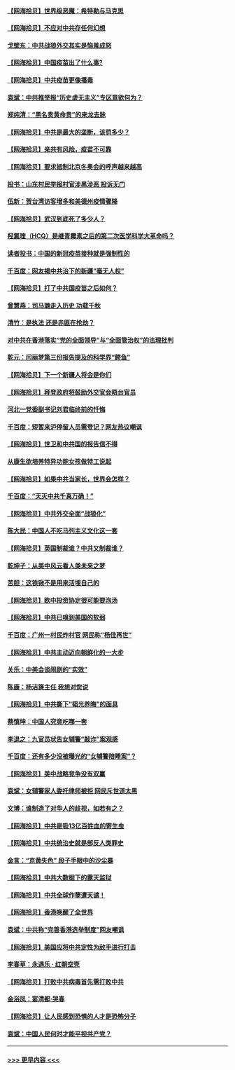 #### [【网海拾贝】世界级恶魔：希特勒与马克思](../pages/nsc993/n12884062.md?t=04170401) 
#### [【网海拾贝】不应对中共存任何幻想](../pages/nsc993/n12881460.md?t=04170401) 
#### [戈壁东：中共战狼外交其实是恼羞成怒](../pages/nsc993/n12880392.md?t=04170401) 
#### [【网海拾贝】中国疫苗出了什么事?](../pages/nsc993/n12879124.md?t=04170401) 
#### [【网海拾贝】中共疫苗更像播毒](../pages/nsc993/n12876631.md?t=04170401) 
#### [袁斌：中共推举报“历史虚无主义”专区意欲何为？](../pages/nsc993/n12876530.md?t=04170401) 
#### [郑纯清：“黑名贵黄命贵”的来龙去脉](../pages/nsc993/n12875589.md?t=04170401) 
#### [【网海拾贝】中共是最大的垄断，该罚多少？](../pages/nsc993/n12874006.md?t=04170401) 
#### [【网海拾贝】亲共有风险，疫苗不可靠](../pages/nsc993/n12872224.md?t=04170401) 
#### [【网海拾贝】要求抵制北京冬奥会的呼声越来越高](../pages/nsc993/n12868962.md?t=04170401) 
#### [投书：山东村民举报村官涉黑涉恶 投诉无门](../pages/nsc993/n12869726.md?t=04170401) 
#### [伍新：贺台湾访客增多和美德州疫情骤降](../pages/nsc993/n12865651.md?t=04170401) 
#### [【网海拾贝】武汉到底死了多少人？](../pages/nsc993/n12863707.md?t=04170401) 
#### [羟氯喹（HCQ）是继青霉素之后的第二次医学科学大革命吗？](../pages/nsc993/n12638564.md?t=04170401) 
#### [读者投书：中国的新冠疫苗接种就是强制性的](../pages/nsc993/n12859932.md?t=04170401) 
#### [千百度：网友揭中共治下的新疆“毫无人权”](../pages/nsc993/n12858385.md?t=04170401) 
#### [【网海拾贝】打了中共国疫苗之后如何？](../pages/nsc993/n12857866.md?t=04170401) 
#### [曾慧燕：司马璐走入历史 功载千秋](../pages/nsc993/n12856996.md?t=04170401) 
#### [清竹：是执法 还是赤匪在抢劫？](../pages/nsc993/n12856952.md?t=04170401) 
#### [对中共在香港落实“党的全面领导”与“全面管治权”的法理批判](../pages/nsc993/n12856929.md?t=04170401) 
#### [乾元：闫丽梦第三份报告提及的科学界“鳄鱼”](../pages/nsc993/n12855985.md?t=04170401) 
#### [【网海拾贝】下一个新疆人将会是你们](../pages/nsc993/n12855864.md?t=04170401) 
#### [【网海拾贝】拜登政府将鼓励外交官会晤台官员](../pages/nsc993/n12853615.md?t=04170401) 
#### [河北一党委副书记刘君临终前的忏悔](../pages/nsc993/n12849420.md?t=04170401) 
#### [千百度：短暂来沪停留人员需登记？网友热议嘲讽](../pages/nsc993/n12853497.md?t=04170401) 
#### [【网海拾贝】世卫和中共国的报告信不得](../pages/nsc993/n12850902.md?t=04170401) 
#### [从康生欲培养特异功能女孩做特工说起](../pages/nsc993/n12849289.md?t=04170401) 
#### [【网海拾贝】如果中共当家长，世界会怎样？](../pages/nsc993/n12848436.md?t=04170401) 
#### [千百度：“天灭中共千真万确！”](../pages/nsc993/n12845659.md?t=04170401) 
#### [【网海拾贝】中共外交全面“战狼化”](../pages/nsc993/n12845607.md?t=04170401) 
#### [陈大民：中国人不吃马列主义文化这一套](../pages/nsc993/n12842496.md?t=04170401) 
#### [【网海拾贝】英国制裁谁？中共又制裁谁？](../pages/nsc993/n12840909.md?t=04170401) 
#### [乾坤子：从美中风云看人类未来之梦](../pages/nsc993/n12840590.md?t=04170401) 
#### [苦胆：这铁锹不是用来活埋自己的](../pages/nsc993/n12839512.md?t=04170401) 
#### [【网海拾贝】欧中投资协定很可能要泡汤](../pages/nsc993/n12835122.md?t=04170401) 
#### [【网海拾贝】中共已嗅到美国的软弱](../pages/nsc993/n12832411.md?t=04170401) 
#### [千百度：广州一村民炸村官 网民称“杨佳再世”](../pages/nsc993/n12832380.md?t=04170401) 
#### [【网海拾贝】中共主动迈向朝鲜化的一大步](../pages/nsc993/n12829887.md?t=04170401) 
#### [关乐：中美会谈闹剧的“实效”](../pages/nsc993/n12826698.md?t=04170401) 
#### [陈康：杨洁篪主任  我想对您说](../pages/nsc993/n12826609.md?t=04170401) 
#### [【网海拾贝】中共撕下“韬光养晦”的面具](../pages/nsc993/n12826459.md?t=04170401) 
#### [蔡慎坤：中国人究竟吃哪一套](../pages/nsc993/n12826010.md?t=04170401) 
#### [李退之：九官员状告女辅警“敲诈”案观感](../pages/nsc993/n12823984.md?t=04170401) 
#### [千百度：还有多少没被曝光的“女辅警陪睡案”？](../pages/nsc993/n12822136.md?t=04170401) 
#### [【网海拾贝】美中战略竞争没有双赢](../pages/nsc993/n12822105.md?t=04170401) 
#### [袁斌：女辅警家人委托律师被拒 网民斥世道太黑](../pages/nsc993/n12822004.md?t=04170401) 
#### [文博：谁制造了对华人的歧视，如若有之？](../pages/nsc993/n12821635.md?t=04170401) 
#### [【网海拾贝】中共是吸13亿百姓血的寄生虫](../pages/nsc993/n12819191.md?t=04170401) 
#### [【网海拾贝】中共统治史就是部反人类罪史](../pages/nsc993/n12816738.md?t=04170401) 
#### [金言：“京黄失色” 段子手眼中的沙尘暴](../pages/nsc993/n12815700.md?t=04170401) 
#### [【网海拾贝】中共大数据下的露天监狱](../pages/nsc993/n12811075.md?t=04170401) 
#### [【网海拾贝】中共全球作孽遭天谴！](../pages/nsc993/n12810258.md?t=04170401) 
#### [【网海拾贝】香港唤醒了全世界](../pages/nsc993/n12809100.md?t=04170401) 
#### [袁斌：中共称“完善香港选举制度”网友嘲讽](../pages/nsc993/n12808994.md?t=04170401) 
#### [【网海拾贝】美国应将中共定性为敌手进行打击](../pages/nsc993/n12806870.md?t=04170401) 
#### [李春草：永遇乐 · 红朝空壳](../pages/nsc993/n12805365.md?t=04170401) 
#### [【网海拾贝】打败中共病毒首先需打败中共](../pages/nsc993/n12803930.md?t=04170401) 
#### [金浴凤：宴清都‧哭春](../pages/nsc993/n12801601.md?t=04170401) 
#### [【网海拾贝】让人民感到恐惧的人才是恐怖分子](../pages/nsc993/n12799347.md?t=04170401) 
#### [袁斌：中国人民何时才能平视共产党？](../pages/nsc993/n12799306.md?t=04170401) 

----
#### [ >>> 更早内容 <<< ](../indexes/nsc993-earlier.md)

